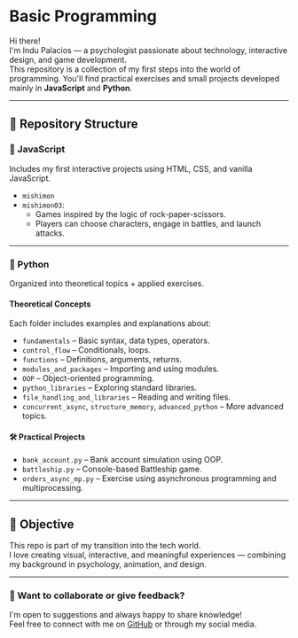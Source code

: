 

# Basic Programming

Hi there!  
I'm Indu Palacios — a psychologist passionate about technology, interactive design, and game development.  
This repository is a collection of my first steps into the world of programming. You'll find practical 
exercises and small projects developed mainly in **JavaScript** and **Python**.

---

## 📁 Repository Structure

### 📂 JavaScript

Includes my first interactive projects using HTML, CSS, and vanilla JavaScript.

- `mishimon`  
- `mishimon03`:  
  - Games inspired by the logic of rock-paper-scissors.  
  - Players can choose characters, engage in battles, and launch attacks.

---

### 📂 Python

Organized into theoretical topics + applied exercises.

#### Theoretical Concepts
Each folder includes examples and explanations about:

- `fundamentals` – Basic syntax, data types, operators.
- `control_flow` – Conditionals, loops.
- `functions` – Definitions, arguments, returns.
- `modules_and_packages` – Importing and using modules.
- `OOP` – Object-oriented programming.
- `python_libraries` – Exploring standard libraries.
- `file_handling_and_libraries` – Reading and writing files.
- `concurrent_async`, `structure_memory`, `advanced_python` – More advanced topics.

#### 🛠️ Practical Projects
- `bank_account.py` – Bank account simulation using OOP.
- `battleship.py` – Console-based Battleship game.
- `orders_async_mp.py` – Exercise using asynchronous programming and multiprocessing.

---

## 🌟 Objective

This repo is part of my transition into the tech world.  
I love creating visual, interactive, and meaningful experiences — combining my background in psychology, animation, and design.

---

### 💬 Want to collaborate or give feedback?

I'm open to suggestions and always happy to share knowledge!  
Feel free to connect with me on [GitHub](https://github.com/InDuPalacios) or through my social media.

